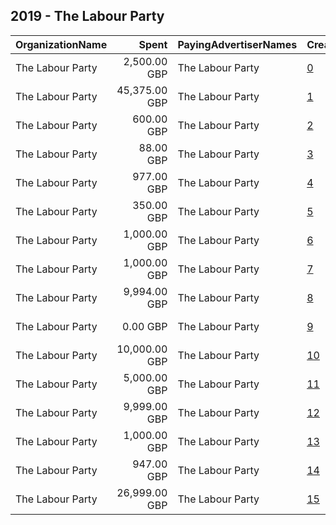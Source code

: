 ## 2019 - The Labour Party 
|OrganizationName|Spent|PayingAdvertiserNames|CreativeUrls|Impressions|Genders|AgeBrackets|CountryCodes|BillingAddresses|CandidateBallotInformation|
|:---|---:|:---|:---|---:|:---|:---|:---|:---|:---|
|The Labour Party|2,500.00 GBP|The Labour Party|[0](https://www.snap.com/political-ads/asset/a9a537effe2df1cf6936ed312586bdb7dd139329e0b09e5b3d49ed5e0fa4681a?mediaType=mp4)|1,805,564||18-34|united kingdom|"Kings Manor,Newcastle,NE16PA,GB"||
|The Labour Party|45,375.00 GBP|The Labour Party|[1](https://www.snap.com/political-ads/asset/50e23b7845a533f5137360a252fa94d24c7cb109357db778774b3b8fb96eb94e?mediaType=mp4)|14,296,249||18+||"Kings Manor,Newcastle,NE16PA,GB"|The Labour Party|
|The Labour Party|600.00 GBP|The Labour Party|[2](https://www.snap.com/political-ads/asset/317a0baec23671a27c174d50ee04df9c2dd37ee6126f27fc30430ac4562e313a?mediaType=mp4)|596,279||18-24|united kingdom|"Kings Manor,Newcastle,NE16PA,GB"||
|The Labour Party|88.00 GBP|The Labour Party|[3](https://www.snap.com/political-ads/asset/29e702d512eafa74d44ec722403699b9577a0c0e52d9d7a29bc166310bd15018?mediaType=mp4)|52,743||18+|united kingdom|"Kings Manor,Newcastle,NE16PA,GB"||
|The Labour Party|977.00 GBP|The Labour Party|[4](https://www.snap.com/political-ads/asset/2ea6a03b6d8beca987448eb15a25f2930c2bf4e7fe6e041d817a2dc097e23f62?mediaType=mp4)|538,553||18+|united kingdom|"Kings Manor,Newcastle,NE16PA,GB"||
|The Labour Party|350.00 GBP|The Labour Party|[5](https://www.snap.com/political-ads/asset/5e1e5e9055bb7dc04478d05dba65486cd4d0efb431937abd72e799ce97bd2eab?mediaType=mp4)|182,708||18+|united kingdom|"Kings Manor,Newcastle,NE16PA,GB"|The Labour Party|
|The Labour Party|1,000.00 GBP|The Labour Party|[6](https://www.snap.com/political-ads/asset/1ba7afb6f1771c920878e7f57df511308d120765f072ca94631a6f9271c76113?mediaType=mp4)|607,002||18+|united kingdom|"Kings Manor,Newcastle,NE16PA,GB"||
|The Labour Party|1,000.00 GBP|The Labour Party|[7](https://www.snap.com/political-ads/asset/a04c0c6da74a8de214e530a449aa96d304dd3b111c84c508bfeb02fb361f3a17?mediaType=mp4)|652,102||18+|united kingdom|"Kings Manor,Newcastle,NE16PA,GB"||
|The Labour Party|9,994.00 GBP|The Labour Party|[8](https://www.snap.com/political-ads/asset/caa285f9e216e821126ba22826ac022ff5859bfafa24944645ea03b948ec27cf?mediaType=mp4)|8,033,766||18+||"Kings Manor,Newcastle,NE16PA,GB"|The Labour Party|
|The Labour Party|0.00 GBP|The Labour Party|[9](https://www.snap.com/political-ads/asset/99b066ac3665b8f99f06632430e259517fd95723beefc424746225be58d38a8f?mediaType=jpg)|41||18+|united kingdom|"Kings Manor,Newcastle,NE16PA,GB"||
|The Labour Party|10,000.00 GBP|The Labour Party|[10](https://www.snap.com/political-ads/asset/0bbdc4b1664a70232981443bde7a905c9eb27d36993bb95fbf101073f7a7150e?mediaType=mp4)|5,799,337||18-25|united kingdom|"Kings Manor,Newcastle,NE16PA,GB"|The Labour Party|
|The Labour Party|5,000.00 GBP|The Labour Party|[11](https://www.snap.com/political-ads/asset/4631b45fea156e9644d246516e423c61532e82a3fdfc2c8b0cda2d1a81b12117?mediaType=mp4)|2,762,599||18+||"Kings Manor,Newcastle,NE16PA,GB"|The Labour Party|
|The Labour Party|9,999.00 GBP|The Labour Party|[12](https://www.snap.com/political-ads/asset/61652e7506b2c9c3af390cd2aab33aff1874912a28e461d3f8f220a8b9c9eff3?mediaType=mp4)|10,259,185||18+||"Kings Manor,Newcastle,NE16PA,GB"|The Labour Party|
|The Labour Party|1,000.00 GBP|The Labour Party|[13](https://www.snap.com/political-ads/asset/3df7c0b2933e86ac951a75eb9218420d50c40ecd50a87e64d043d96db33e76bf?mediaType=mp4)|592,209||18+|united kingdom|"Kings Manor,Newcastle,NE16PA,GB"||
|The Labour Party|947.00 GBP|The Labour Party|[14](https://www.snap.com/political-ads/asset/eb2e246532552a65bd36603d2d2fd4bed62fc432e4af9707082c5101f7935c0e?mediaType=mp4)|553,918||18+|united kingdom|"Kings Manor,Newcastle,NE16PA,GB"||
|The Labour Party|26,999.00 GBP|The Labour Party|[15](https://www.snap.com/political-ads/asset/dcd78c0f40af4dc0b786a5811c0f9e9a7968663914410d2ee13aba6647b84eff?mediaType=mp4)|5,227,179||18+||"Kings Manor,Newcastle,NE16PA,GB"|The Labour Party|
